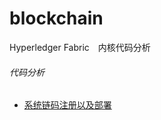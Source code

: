 # blockchain
Hyperledger Fabric　内核代码分析
###### 代码分析
- [系统链码注册以及部署](http://github.com/sinochem-tech/blockchain/blob/master/systemchaincode/systemchaincode.md)
